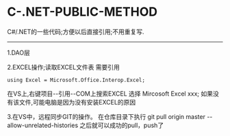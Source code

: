 # C-.NET-PUBLIC-METHOD
C#/.NET的一些代码;方便以后直接引用;不用重复写.

***

1.DAO层

2.EXCEL操作;读取EXCEL文件表
需要引用
```
using Excel = Microsoft.Office.Interop.Excel;
```
在VS上,右键项目--引用--COM上搜索EXCEL 选择 Mircosoft Excel xxx;
如果没有该文件,可能电脑是因为没有安装EXCEL的原因

3.在VS中，远程同步GIT的操作。
在仓库目录下执行
git pull origin master --allow-unrelated-histories
之后就可以成功的pull，push了
